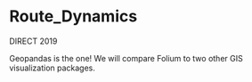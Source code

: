 # Route_Dynamics
DIRECT 2019 

Geopandas is the one! 
We will compare Folium to two other GIS visualization packages.

